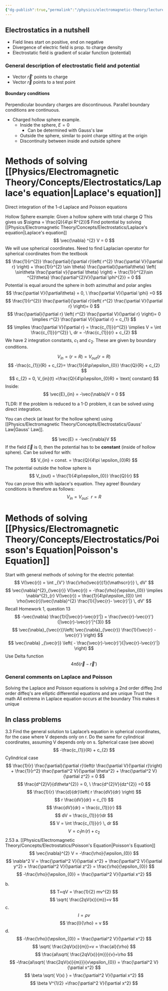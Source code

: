 ```yaml
---
{"dg-publish":true,"permalink":"/physics/electromagnetic-theory/lecture-notes/electrostatics/2024-01-25-laplace-via-direct-integration/"}
---
```


## Electrostatics in a nutshell
- Field lines start on positive, end on negative 
- Divergence of electric field is prop. to charge density
- Electrostatic field is gradient of scalar function (potential)
### General description of electrostatic field and potential
- Vector $\vec{r}'$  points to charge
- Vector $\vec{r}$ points to a test point
#### Boundary conditions
Perpendicular boundary charges are discontinuous. Parallel boundary conditions are continuous. 
- Charged hollow sphere example. 
	- Inside the sphere, $E=0$ 
		- Can be determined with Gauss's law
	- Outside the sphere, similar to point charge sitting at the origin
	- Discontinuity between inside and outside sphere

# Methods of solving [[Physics/Electromagnetic Theory/Concepts/Electrostatics/Laplace's equation\|Laplace's equation]]
Direct integration of the 1-d Laplace and Poisson equations

Hollow Sphere example: 
Given a hollow sphere with total charge $Q$
This gives us $\sigma = \frac{Q}{4\pi R^{2}}$
Find potential by solving [[Physics/Electromagnetic Theory/Concepts/Electrostatics/Laplace's equation\|Laplace's equation]]
$$
\vec{\nabla} ^{2} V = 0
$$
We will use spherical coordinates. 
Need to find Laplacian operator for spherical coordinates from the textbook
$$
\frac{1}{r^{2}} \frac{\partial}{\partial r}\left(  r^{2} \frac{\partial V}{\partial r} \right) + \frac{1}{r^{2} \sin \theta} \frac{\partial}{\partial\theta} \left( \sin\theta  \frac{\partial v}{\partial \theta} \right) + \frac{1}{r^{2}\sin ^{2}\theta} \frac{\partial^{2}V}{\partial \phi^{2}} = 0
$$
Potential is equal around the sphere in both azimuthal and polar angles
$$
\frac{\partial V}{\partial\theta} = 0,  \ \frac{\partial V}{\partial \phi} =0  
$$
$$
\frac{1}{r^{2}} \frac{\partial}{\partial r}\left( r^{2} \frac{\partial V}{\partial r} \right)= 0 
$$
$$
\frac{\partial}{\partial r} \left( r^{2} \frac{\partial V}{\partial r} \right)= 0 \implies r^{2} \frac{\partial V}{\partial r} = c_{1}
$$
$$
\implies \frac{\partial V}{\partial r} = \frac{c_{1}}{r^{2}} \implies V = \int \frac{c_{1}}{r^{2}} \, dr  = -\frac{c_{1}}{r} + c_{2}
$$We have 2 integration constants, $c_{1} \text{ and } c_{2}$. These are given by boundary conditions. 

$$
V_{in} =(r=R) = V_{out} (r=R)
$$
$$
-\frac{c_{1}}{R} + c_{2}= \frac{1}{4\pi\epsilon_{0}} \frac{Q}{R} + c_{2}
$$
$$
c_{2} = 0, V_{in}(t) =\frac{Q}{4\pi\epsilon_{0}R} = \text{ constant}
$$
Inside: 
$$
\vec{E}_{in} = -\vec{\nabla}V = 0 
$$

TLDR: If the problem is reduced to a 1-D problem, it can be solved using direct integration. 

You can check (at least for the hollow sphere) using [[Physics/Electromagnetic Theory/Concepts/Electrostatics/Gauss' Law\|Gauss' Law]].

$$
\vec{E} = -\vec{\nabla}V
$$
If the field $\vec{E}$  is 0, then the potential has to be **constant** (inside of hollow sphere). Can be solved for with: 
$$
V_{in} = const. = \frac{Q}{4\pi \epsilon_{0}R}
$$
The potential outside the hollow sphere is 
$$
V_{out} = \frac{1}{4\pi\epsilon_{0}} \frac{Q}{r}
$$
You can prove this with laplace's equation. They agree!
Boundary conditions is therefore as follows: 
$$
V_{in} = V_{out} ; \ \ r=R
$$
# Methods of solving [[Physics/Electromagnetic Theory/Concepts/Electrostatics/Poisson's Equation\|Poisson's Equation]]
Start with general methods of solving for the electric potential: 
$$
V(\vec{r}) = \int _{V'} \frac{\rho(\vec{r})1}{\mathscr{r}} \, dV'
$$
$$
\vec{\nabla}^{2}_{\vec{r}} V(\vec{r}) = -\frac{\rho}{\epsilon_{0}} \implies \nabla^{2}_{r} V(\vec{r}) = \frac{1}{4\pi\epsilon_{0}} \int \rho(\vec{r})\vec{\nabla}^{2} \frac{1}{|\vec{r}- \vec{r}'|} \, dV' 
$$
Recall Homework 1, question 13
$$
-\vec{\nabla} \frac{1}{|\vec{r}-\vec{r}'|} = \frac{\vec{r}-\vec{r}'}{|\vec{r}-\vec{r}'|^{3}}
$$
$$
\vec{\nabla}_{\vec{r}}\left( \vec{\nabla}_{\vec{r}} \frac{1}{\vec{r} -\vec{r}'} \right)
$$
$$
\vec{\nabla} _{\vec{r}} \left(  - \frac{\vec{r}-\vec{r}'}{|\vec{r}-\vec{r}'|} \right)
$$
Use Delta function
$$
4\pi\delta(\vec{r}-\vec{r}')
$$
### General comments on Laplace and Poisson 
Solving the Laplace and Poisson equations is solving a 2nd order diffeq
2nd order diffeq's are elliptic differential equations and are unique
Trust the math
All extrema in Laplace equation occurs at the boundary
This makes it unique

## In class problems 
3.3 
 Find the general solution to Laplace’s equation in spherical coordinates, for the case where V depends only on r. Do the same for cylindrical coordinates, assuming V depends only on s.
Spherical case (see above)
$$
-\frac{c_{1}}{R} + c_{2}
$$
Cylindrical case
$$
\frac{1}{r} \frac{\partial}{\partial r}\left(r \frac{\partial V}{\partial r}\right) + \frac{1}{r^2} \frac{\partial^2 V}{\partial \theta^2} + \frac{\partial^2 V}{\partial z^2} = 0
$$
$$
\frac{d^{2}V}{d\theta^{2}} = 0, \ \frac{d^{2}V}{dz^{2}} =0
$$
$$
\frac{1}{r} \frac{d}{dr}\left( r \frac{dV}{dr} \right) 
$$
$$
r \frac{dV}{dr} = c_{1}
$$
$$
\frac{dV}{dr} = \frac{c_{1}}{r}
$$
$$
dV = \frac{c_{1}}{r}dr
$$
$$
V = \int \frac{c_{1}}{r} \, dr
$$
$$
V = c_{1}\ln(r) + c_{2}
$$
2.53
a. 
[[Physics/Electromagnetic Theory/Concepts/Electrostatics/Poisson's Equation\|Poisson's Equation]]
$$
\vec{\nabla}^{2} V = -\frac{\rho}{\epsilon_{0}}
$$
$$
\nabla^2 V = \frac{\partial^2 V}{\partial x^2} + \frac{\partial^2 V}{\partial y^2} + \frac{\partial^2 V}{\partial z^2} = \frac{\rho}{\epsilon_{0}}
$$
$$
-\frac{\rho}{\epsilon_{0}} = \frac{\partial^2 V}{\partial x^2}
$$

b. 
$$
T=qV = \frac{1}{2} mv^{2}
$$
$$
\sqrt{ \frac{2qV(x)}{m}}=v
$$
c. 
$$
I = \rho v
$$
$$
\frac{I}{\rho} = v
$$
d. 
$$
-\frac{\rho}{\epsilon_{0}} = \frac{\partial^2 V}{\partial x^2}
$$
$$
\sqrt{ \frac{2qV(x)}{m}}=v = \frac{aI}{\rho}
$$
$$
\frac{aI\sqrt{ \frac{2qV(x)}{m}}}{v}=\rho
$$
$$
-\frac{aI\sqrt{ \frac{2qV(x)}{m}}}{v\epsilon_{0}} =  \frac{\partial^2 V}{\partial x^2}
$$
$$
\beta \sqrt{ V(x) } = \frac{\partial^2 V}{\partial x^2}
$$
$$
\beta V^{1/2} =\frac{\partial^2 V}{\partial x^2}
$$













